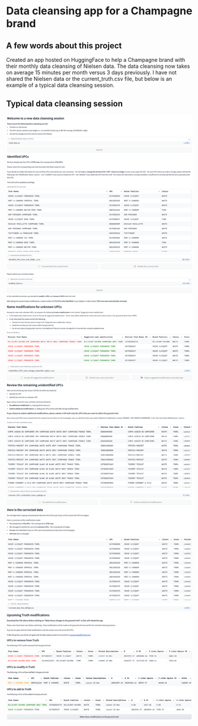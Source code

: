 # Data cleansing app for a Champagne brand

## A few words about this project

Created an app hosted on HuggingFace to help a Champagne brand with their monthly data cleansing of Nielsen data.
The data cleansing now takes on average 15 minutes per month versus 3 days previously.
I have not shared the Nielsen data or the current_truth.csv file, but below is an example of a typical data cleansing session.

## Typical data cleansing session

![Alt text](readme_content/page_1.png)
![Alt text](readme_content/page_2.png)
![Alt text](readme_content/page_3.png)
![Alt text](readme_content/page_4.png)
![Alt text](readme_content/page_5.png)
